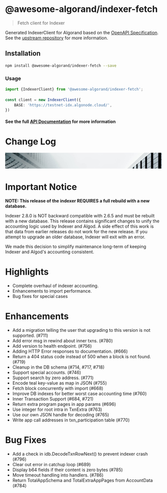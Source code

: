 
# @awesome-algorand/indexer-fetch
> Fetch client for Indexer

Generated IndexerClient for Algorand based on the [OpenAPI Specification](https://raw.githubusercontent.com/algorand/indexer/2.8.0/api/indexer.oas3.yml). 
See the [upstream repository](https://github.com/algorand/indexer) for more information.

## Installation

```bash
npm install @awesome-algorand/indexer-fetch --save
```

### Usage

```typescript
import {IndexerClient} from '@awesome-algorand/indexer-fetch';

const client = new IndexerClient({
    BASE: 'https://testnet-idx.algonode.cloud/',
})
```

#### See the full [API Documentation](https://awesome-algorand.github.io/algo-fetch/guides/clients/indexer/) for more information

# Change Log
![GitHub Logo](https://raw.githubusercontent.com/algorand/go-algorand/master/release/release-banner.jpg)

# Important Notice

**NOTE: This release of the indexer REQUIRES a full rebuild with a new database.**

Indexer 2.8.0 is NOT backward compatible with 2.6.5 and must be rebuilt with a new database. This release contains significant changes to unify the accounting logic used by Indexer and Algod. A side effect of this work is that data from earlier releases do not work for the new release. If you attempt to upgrade an older database, Indexer will exit with an error.

We made this decision to simplify maintenance long-term of keeping Indexer and Algod's accounting consistent.

# Highlights
* Complete overhaul of indexer accounting.
* Enhancements to import performance.
* Bug fixes for special cases

# Enhancements
* Add a migration telling the user that upgrading to this version is not supported. (#711)
* Add error msg in rewind about inner txns. (#780)
* Add version to health endpoint. (#756)
* Adding HTTP Error responses to documentation. (#666)
* Return a 404 status code instead of 500 when a block is not found. (#719)
* Cleanup in the DB schema (#714, #717, #718)
* Support special accounts. (#746)
* Support search by zero address. (#771)
* Encode teal key-value as map in JSON (#755)
* Fetch block concurrently with import (#668)
* Improve DB indexes for better worst case accounting time (#760)
* Inner Transaction Support (#684, #721)
* Return extra program pages in app params (#696)
* Use integer for root intra in TxnExtra (#763)
* Use our own JSON handle for decoding (#765)
* Write app call addresses in txn_participation table (#770)

# Bug Fixes
* Add a check in idb.DecodeTxnRowNext() to prevent indexer crash (#796)
* Clear out error in catchup loop (#689)
* Display b64 fields if their content is zero bytes (#785)
* Move timeout handling into handlers. (#786)
* Return TotalAppSchema and TotalExtraAppPages from AccountData (#784)

